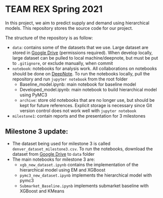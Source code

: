 # TEAM REX Spring 2021
In this project, we aim to predict supply and demand using hierarchical models. This repository stores the source code for our project.

The structure of the repository is as follow:
- ```data```: contains some of the datasets that we use. Large dataset are stored in [Google Drive](https://drive.google.com/drive/u/1/folders/0ADNiRHNQgWGcUk9PVA) (permissions required). When develop locally, large dataset can be pulled to local machine/deepnote, but must be put to ```.gitignore```, or exclude manually, when commit
- ```notebook```: notebooks for analysis work. All collaborations on notebooks should be done on [DeepNote](https://deepnote.com/project/1c850c61-d934-4c85-b16d-3cb283df0c84). To run the notebooks locally, pull the repository and run ```jupyter notebook``` from the root folder
    - Baseline_model.ipynb: main notebook for baseline model 
    - Developed_model.ipynb: main notebook to build hierarchical model using PyMC3
    - ```archive```: store old notebooks that are no longer use, but should be kept for future references. Explicit storage is necessary since Git version control does not work well with ```jupyter notebook```
- ```milestone1```: contain reports and the presentation for 3 milestones

## Milestone 3 update:
- The dataset being used for milestone 3 is called ```denver_dataset_milestone3.csv```. To run the notebooks, download the dataset from [Google Drive](https://drive.google.com/drive/u/1/folders/0ADNiRHNQgWGcUk9PVA) to  ```data``` folder
- The main notebooks for milestone 3 are:
    - ```xgb_new_dataset.ipynb``` contains the implementation of the hierarchical model using EM and XGBoost
    - ```pymc3_new_dataset.ipynb``` implements the hierarchical model with pymc3
    - ```Submarket_Baseline.ipynb``` implements submarket baseline with XGBoost and KMeans